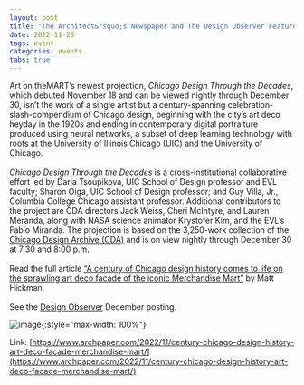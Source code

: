 ```yaml
---
layout: post
title: 'The Architect&rsquo;s Newspaper and The Design Observer Feature A Century of Chicago Design History'
date: 2022-11-28
tags: event
categories: events
tabs: true
---
```


Art on theMART&rsquo;s newest projection, <i>Chicago Design Through the Decades</i>, which debuted November 18 and can be viewed nightly through December 30, isn&rsquo;t the work of a single artist but a century-spanning celebration-slash-compendium of Chicago design, beginning with the city&rsquo;s art deco heyday in the 1920s and ending in contemporary digital portraiture produced using neural networks, a subset of deep learning technology with roots at the University of Illinois Chicago (UIC) and the University of Chicago.<br><br>
<i>Chicago Design Through the Decades</i> is a cross-institutional collaborative effort led by Daria Tsoupikova, UIC School of Design professor and EVL faculty; Sharon Oiga, UIC School of Design professor; and Guy Villa, Jr., Columbia College Chicago assistant professor.  Additional contributors to the project are CDA directors Jack Weiss, Cheri McIntyre, and Lauren Meranda, along with NASA science animator Krystofer Kim, and the EVL&rsquo;s Fabio Miranda.
The projection is based on the 3,250-work collection of the <a href="https://chicagodesignarchive.org/">Chicago Design Archive (CDA)</a> and is on view nightly through December 30 at 7:30 and 8:00 p.m.<br><br>
Read the full article <a href="https://www.archpaper.com/2022/11/century-chicago-design-history-art-deco-facade-merchandise-mart/">&ldquo;A century of Chicago design history comes to life on the sprawling art deco facade of the iconic Merchandise Mart&rdquo;</a> by Matt Hickman.<br><br>
See the <a href="https://designobserver.com/">Design Observer</a> December posting.

![image](https://www.evl.uic.edu/output/originals/artonthemart-4.png-srcw.jpg){:style="max-width: 100%"}


Link: [https://www.archpaper.com/2022/11/century-chicago-design-history-art-deco-facade-merchandise-mart/](https://www.archpaper.com/2022/11/century-chicago-design-history-art-deco-facade-merchandise-mart/)
